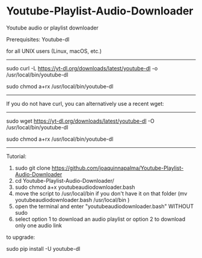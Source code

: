 # Youtube-Playlist-Audio-Downloader
Youtube audio or playlist downloader

Prerequisites:
Youtube-dl

for all UNIX users (Linux, macOS, etc.)

-------------------------------------------------------------------------------------------

sudo curl -L https://yt-dl.org/downloads/latest/youtube-dl -o /usr/local/bin/youtube-dl

sudo chmod a+rx /usr/local/bin/youtube-dl

-------------------------------------------------------------------------------------------

If you do not have curl, you can alternatively use a recent wget:

-------------------------------------------------------------------------------------------

sudo wget https://yt-dl.org/downloads/latest/youtube-dl -O /usr/local/bin/youtube-dl

sudo chmod a+rx /usr/local/bin/youtube-dl

-------------------------------------------------------------------------------------------


Tutorial:

1) sudo git clone https://github.com/joaquinnapalma/Youtube-Playlist-Audio-Downloader
2) cd Youtube-Playlist-Audio-Downloader/
3) sudo chmod a+x youtubeaudiodownloader.bash
4) move the script to /usr/local/bin if you don't have it on that folder (mv youtubeaudiodownloader.bash /usr/local/bin )
5) open the terminal and enter "youtubeaudiodownloader.bash" WITHOUT sudo
6) select option 1 to download an audio playlist or option 2 to download only one audio link


to upgrade:

sudo pip install -U youtube-dl

